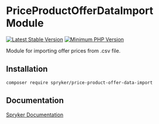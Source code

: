 # PriceProductOfferDataImport Module
[![Latest Stable Version](https://poser.pugx.org/spryker/price-product-offer-data-import/v/stable.svg)](https://packagist.org/packages/spryker/price-product-offer-data-import)
[![Minimum PHP Version](https://img.shields.io/badge/php-%3E%3D%208.0-8892BF.svg)](https://php.net/)

Module for importing offer prices from .csv file.

## Installation

```
composer require spryker/price-product-offer-data-import
```

## Documentation

[Spryker Documentation](https://docs.spryker.com)
